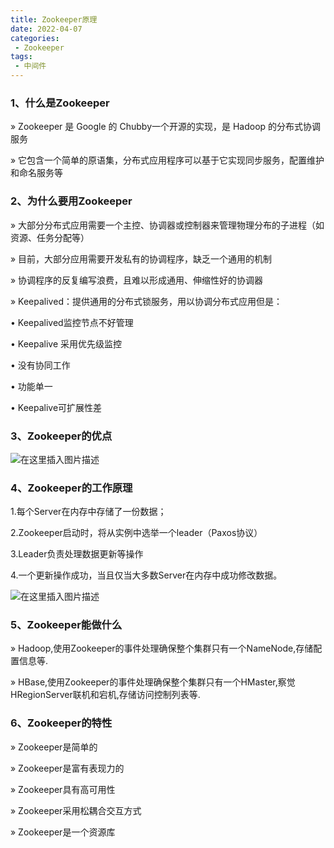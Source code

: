 ```yaml
---
title: Zookeeper原理
date: 2022-04-07
categories:
 - Zookeeper
tags:
 - 中间件
---
```


### 1、什么是Zookeeper

» Zookeeper 是 Google 的 Chubby一个开源的实现，是 Hadoop 的分布式协调服务

» 它包含一个简单的原语集，分布式应用程序可以基于它实现同步服务，配置维护和命名服务等

### 2、为什么要用Zookeeper

» 大部分分布式应用需要一个主控、协调器或控制器来管理物理分布的子进程（如资源、任务分配等）

» 目前，大部分应用需要开发私有的协调程序，缺乏一个通用的机制

» 协调程序的反复编写浪费，且难以形成通用、伸缩性好的协调器

» Keepalived：提供通用的分布式锁服务，用以协调分布式应用但是：

• Keepalived监控节点不好管理

• Keepalive 采用优先级监控

• 没有协同工作

• 功能单一

• Keepalive可扩展性差

### 3、Zookeeper的优点

![在这里插入图片描述](https://img-blog.csdnimg.cn/ad539f5dd6cb464098afbe2c96c04d5c.png)

### 4、Zookeeper的工作原理

1.每个Server在内存中存储了一份数据；

2.Zookeeper启动时，将从实例中选举一个leader（Paxos协议）

3.Leader负责处理数据更新等操作

4.一个更新操作成功，当且仅当大多数Server在内存中成功修改数据。

![在这里插入图片描述](https://img-blog.csdnimg.cn/317cf2d998e94358a631840b0eb97d94.png)

### 5、Zookeeper能做什么

» Hadoop,使用Zookeeper的事件处理确保整个集群只有一个NameNode,存储配置信息等.

» HBase,使用Zookeeper的事件处理确保整个集群只有一个HMaster,察觉HRegionServer联机和宕机,存储访问控制列表等.

### 6、Zookeeper的特性

» Zookeeper是简单的

» Zookeeper是富有表现力的

» Zookeeper具有高可用性

» Zookeeper采用松耦合交互方式

» Zookeeper是一个资源库
